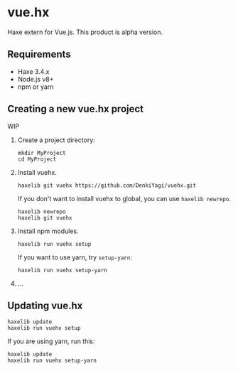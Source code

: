 # vue.hx
Haxe extern for Vue.js.
This product is alpha version.

## Requirements
* Haxe 3.4.x
* Node.js v8+
* npm or yarn

## Creating a new vue.hx project
WIP

1. Create a project directory:

    ```
    mkdir MyProject
    cd MyProject
    ```

2. Install vuehx.

    ```
    haxelib git vuehx https://github.com/DenkiYagi/vuehx.git
    ```

    If you don't want to install vuehx to global, you can use `haxelib newrepo`.

    ```
    haxelib newrepo
    haxelib git vuehx
    ```

3. Install npm modules.

    ```
    haxelib run vuehx setup
    ```

    If you want to use yarn, try `setup-yarn`:

    ```
    haxelib run vuehx setup-yarn
    ```

4. ...

## Updating vue.hx
```
haxelib update
haxelib run vuehx setup
```

If you are using yarn, run this:

```
haxelib update
haxelib run vuehx setup-yarn
```


